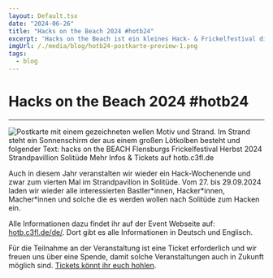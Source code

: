 ```yaml
---
layout: Default.tsx
date: "2024-06-26"
title: "Hacks on the Beach 2024 #hotb24"
excerpt: 'Hacks on the Beach ist ein kleines Hack- & Frickelfestival direkt an der Flensburger Förde. Zum vierten Mal kannst du ein ganzes Wochenende mit Meerblick an deinen und anderen Projekten arbeiten.'
imgUrl: /./media/blog/hotb24-postkarte-preview-1.png
tags:
  - blog
---
```


# Hacks on the Beach 2024 #hotb24

---

![Postkarte mit einem gezeichneten wellen Motiv und Strand. Im Strand steht ein Sonnenschirm der aus einem großen Lötkolben besteht und folgender Text: hacks on the BEACH Flensburgs Frickelfestival Herbst 2024 Strandpavillion Solitüde Mehr Infos & Tickets auf hotb.c3fl.de]( /./media/blog/hotb24-postkarte-preview-1.png)

Auch in diesem Jahr veranstalten wir wieder ein Hack-Wochenende und zwar zum vierten Mal im Strandpavillon in Solitüde. Vom 27. bis 29.09.2024 laden wir wieder alle interessierten Bastler\*innen, Hacker\*innen, Macher\*innen und solche die es werden wollen nach Solitüde zum Hacken ein.

Alle Informationen dazu findet ihr auf der Event Webseite auf:  [hotb.c3fl.de/de/](https://hotb.c3fl.de/de/). Dort gibt es alle Informationen in Deutsch und Englisch.

Für die Teilnahme an der Veranstaltung ist eine Ticket erforderlich und wir freuen uns über eine Spende, damit solche Veranstaltungen auch in Zukunft möglich sind. [Tickets könnt ihr euch hohlen](https://tickets.chaostreff-flensburg.de/hoth/hotb-24/).